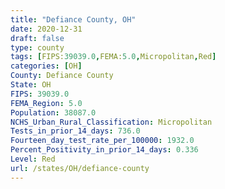 ```yaml
---
title: "Defiance County, OH"
date: 2020-12-31
draft: false
type: county
tags: [FIPS:39039.0,FEMA:5.0,Micropolitan,Red]
categories: [OH]
County: Defiance County
State: OH
FIPS: 39039.0
FEMA_Region: 5.0
Population: 38087.0
NCHS_Urban_Rural_Classification: Micropolitan
Tests_in_prior_14_days: 736.0
Fourteen_day_test_rate_per_100000: 1932.0
Percent_Positivity_in_prior_14_days: 0.336
Level: Red
url: /states/OH/defiance-county
---
```



